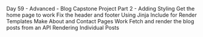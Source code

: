 Day 59 - Advanced - Blog Capstone Project Part 2 - Adding Styling
Get the home page to work
Fix the header and footer
Using Jinja Include for Render Templates
Make About and Contact Pages Work
Fetch and render the blog posts from an API
Rendering Individual Posts
